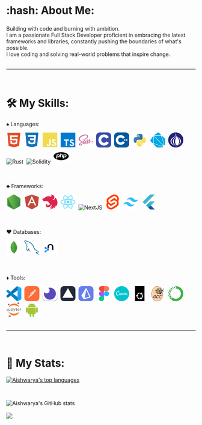 <h1>:hash: About Me:</h1>

### 
<div align="left">Building with code and burning with ambition.</div>
<div align="left">I am a passionate Full Stack Developer proficient in embracing the latest frameworks and libraries, constantly pushing the boundaries of what's possible.</div> 
<div align="left">I love coding and solving real-world problems that inspire change.</div>

<br />
<hr />
<br />
<h1>🛠️ My Skills:</h1>

♠️ Languages:
<br />
<div>
  <img src="https://github.com/devicons/devicon/blob/master/icons/html5/html5-plain.svg" title="HTML5" alt="HTML5" width="40" height="40"/>&nbsp;
  <img src="https://github.com/devicons/devicon/blob/master/icons/css3/css3-plain.svg" title="CSS3" alt="CSS3" width="40" height="40"/>&nbsp;
  <img src="https://github.com/devicons/devicon/blob/master/icons/javascript/javascript-plain.svg" title="JavaScript" alt="JavaScript" width="40" height="40"/>&nbsp;
  <img src="https://github.com/devicons/devicon/blob/master/icons/typescript/typescript-plain.svg" title="TypeScript" alt="TypeScript" width="40" height="40"/>&nbsp;
  <img src="https://github.com/devicons/devicon/blob/master/icons/sass/sass-original.svg" title="Sass" alt="Sass" width="40" height="40"/>&nbsp; 
  <img src="https://github.com/tandpfun/skill-icons/blob/main/icons/C.svg" title="C" alt="C" width="40" height="40"/>&nbsp;
  <img src="https://github.com/tandpfun/skill-icons/blob/main/icons/CPP.svg" title="C++" alt="C++" width="40" height="40"/>&nbsp;
  <img src="https://github.com/devicons/devicon/blob/master/icons/python/python-original.svg" title="Python" alt="Python" width="40" height="40"/>&nbsp;
  <img src="https://github.com/devicons/devicon/blob/master/icons/dart/dart-plain.svg" title="Dart" alt="Dart" width="40" height="40"/>&nbsp;
  <img src="https://github.com/devicons/devicon/blob/master/icons/perl/perl-original.svg" title="Perl" alt="Perl" width="40" height="40"/>&nbsp;
  <img src="https://github.com/AishwaryaSubash/AishwaryaSubash/assets/92903869/ecd2064f-6fab-49e7-b4cc-7f8c8a97fecb" title="Rust" alt="Rust" width="40" height="40"/>&nbsp;
  <img src="https://github.com/AishwaryaSubash/AishwaryaSubash/assets/92903869/a1aee7c2-f4ce-4fb2-a8f5-9195d8ea9799" title="Solidity" alt="Solidity" width="40" height="40"/>&nbsp;
  <img src="https://github.com/devicons/devicon/blob/master/icons/php/php-plain.svg" title="Php" alt="Php" width="40" height="40"/>&nbsp;
</div>

<br />
<br />

♣️ Frameworks:
<br />
<div>
  <img src="https://github.com/devicons/devicon/blob/master/icons/nodejs/nodejs-original.svg" title="NodeJS" alt="NodeJS" width="40" height="40"/>&nbsp;
  <img src="https://github.com/devicons/devicon/blob/master/icons/angularjs/angularjs-plain.svg" title="Angular" alt="Angular" width="40" height="40"/>&nbsp;
  <img src="https://github.com/devicons/devicon/blob/master/icons/nestjs/nestjs-plain.svg" title="NestJS" alt="NestJS" width="40" height="40"/>&nbsp;
  <img src="https://github.com/devicons/devicon/blob/master/icons/react/react-original.svg" title="ReactJS" alt="ReactJS" width="40" height="40"/>&nbsp;
  <img src="https://github.com/AishwaryaSubash/AishwaryaSubash/assets/92903869/59d7c514-b343-4e24-aa11-d2687a56863f" title="NextJS" alt="NextJS" width="40" height="40"/>&nbsp;
<!--   <img src="https://github.com/AishwaryaSubash/AishwaryaSubash/assets/92903869/16d3cbfa-33c1-48a4-a949-e4d52d382ceb" title="NextJS" alt="NextJS" width="40" height="40"/>&nbsp;
  <img src="https://github.com/devicons/devicon/blob/master/icons/nextjs/nextjs-original.svg" title="NextJS" alt="NextJS" width="40" height="40"/>&nbsp; -->
  <img src="https://github.com/devicons/devicon/blob/master/icons/svelte/svelte-original.svg" title="Svelte" alt="Svelte" width="40" height="40"/>&nbsp;
  <img src="https://github.com/devicons/devicon/blob/master/icons/tailwindcss/tailwindcss-plain.svg" title="TailwindCSS" alt="TailwindCSS" width="40" height="40"/>&nbsp;
  <img src="https://github.com/devicons/devicon/blob/master/icons/flutter/flutter-original.svg" title="Flutter" alt="Flutter" width="40" height="40"/>&nbsp;
</div>

<br />
<br />

♥️ Databases:
<br />
<div>
   <img src="https://github.com/devicons/devicon/blob/master/icons/mongodb/mongodb-original.svg" title="MongoDB" alt="MongoDB" width="40" height="40"/>&nbsp;
  <img src="https://github.com/devicons/devicon/blob/master/icons/mysql/mysql-original.svg" title="MySQL" alt="MySQL" width="40" height="40"/>&nbsp;
  <img src="https://github.com/devicons/devicon/blob/master/icons/neo4j/neo4j-original.svg" title="Neo4j" alt="Neo4j" width="40" height="40"/>&nbsp;
</div>

<br />
<br />

♦️ Tools:
<br />
<div>
  <img src="https://github.com/devicons/devicon/blob/master/icons/vscode/vscode-original.svg" title="VS Code" alt="VS Code" width="40" height="40"/>&nbsp;
  <img src="https://github.com/tandpfun/skill-icons/blob/main/icons/Postman.svg" title="Postman" alt="Postman" width="40" height="40"/>&nbsp;
  <img src="https://github.com/Kong/insomnia-design-assets/blob/master/export/Icon.svg" title="Insomnia" alt="Insomnia" width="40" height="40"/>&nbsp;
  <img src="https://github.com/tandpfun/skill-icons/blob/main/icons/Vercel-Dark.svg" title="Vercel" alt="Vercel" width="40" height="40"/>&nbsp;
  <img src="https://github.com/tandpfun/skill-icons/blob/main/icons/Prisma.svg" title="Prisma" alt="Prisma" width="40" height="40"/>&nbsp;
  <img src="https://github.com/devicons/devicon/blob/master/icons/figma/figma-original.svg" title="Figma" alt="Figma" width="40" height="40"/>&nbsp;
  <img src="https://github.com/devicons/devicon/blob/master/icons/canva/canva-original.svg" title="Canva" alt="Canva" width="40" height="40"/>&nbsp;
  <img src="https://github.com/devicons/devicon/blob/master/icons/ubuntu/ubuntu-plain.svg" title="Ubuntu" alt="Ubuntu" width="40" height="40"/>&nbsp;
  <img src="https://github.com/devicons/devicon/blob/master/icons/gcc/gcc-original.svg" title="GCC" alt="GCC" width="40" height="40"/>&nbsp;
  <img src="https://github.com/devicons/devicon/blob/master/icons/anaconda/anaconda-original.svg" title="Anaconda" alt="Anaconda" width="40" height="40"/>&nbsp;
   <img src="https://github.com/devicons/devicon/blob/master/icons/jupyter/jupyter-original-wordmark.svg" title="Jupyter Notebook" alt="Jupyter Notebook" width="40" height="40"/>&nbsp;
  <img src="https://github.com/devicons/devicon/blob/master/icons/android/android-plain.svg" title="Android" alt="Android" width="40" height="40"/>&nbsp;
</div>

<br />
<hr />
<br />


<h1>🌈 My Stats:</h1>

[![Aishwarya's top languages](https://github-readme-stats.vercel.app/api/top-langs/?username=AishwaryaSubash&theme=blue-green)](https://github.com/anuraghazra/github-readme-stats)

<br />

![Aishwarya's GitHub stats](https://github-readme-stats.vercel.app/api?username=AishwaryaSubash&show_icons=true&theme=synthwave)
<br /><br />
<a href="http://www.github.com/AishwaryaSubash"><img src="https://github-readme-streak-stats.herokuapp.com/?user=AishwaryaSubash&stroke=ffffff&background=1c1917&ring=0891b2&fire=0891b2&currStreakNum=ffffff&currStreakLabel=0891b2&sideNums=ffffff&sideLabels=ffffff&dates=ffffff&hide_border=true" /></a>

<br />
<br />
